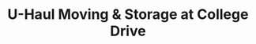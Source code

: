 ---
title: "U-Haul Moving & Storage at College Drive"
url: /henderson/u-haul-moving-und-storage-at-college-drive/
shop: Baumarkt
---